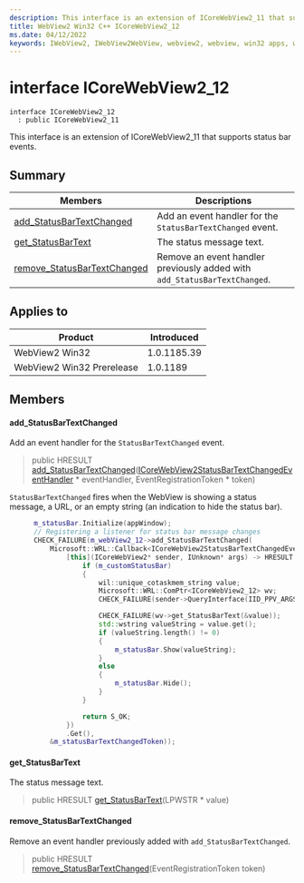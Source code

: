 ```yaml
---
description: This interface is an extension of ICoreWebView2_11 that supports status bar events.
title: WebView2 Win32 C++ ICoreWebView2_12
ms.date: 04/12/2022
keywords: IWebView2, IWebView2WebView, webview2, webview, win32 apps, win32, edge, ICoreWebView2, ICoreWebView2Controller, browser control, edge html, ICoreWebView2_12
---
```


# interface ICoreWebView2_12

```
interface ICoreWebView2_12
  : public ICoreWebView2_11
```

This interface is an extension of ICoreWebView2_11 that supports status bar events.

## Summary

 Members                        | Descriptions
--------------------------------|---------------------------------------------
[add_StatusBarTextChanged](#add_statusbartextchanged) | Add an event handler for the `StatusBarTextChanged` event.
[get_StatusBarText](#get_statusbartext) | The status message text.
[remove_StatusBarTextChanged](#remove_statusbartextchanged) | Remove an event handler previously added with `add_StatusBarTextChanged`.

## Applies to

Product                         | Introduced
--------------------------------|---------------------------------------------
WebView2 Win32            |    1.0.1185.39
WebView2 Win32 Prerelease |    1.0.1189

## Members

#### add_StatusBarTextChanged

Add an event handler for the `StatusBarTextChanged` event.

> public HRESULT [add_StatusBarTextChanged](#add_statusbartextchanged)([ICoreWebView2StatusBarTextChangedEventHandler](icorewebview2statusbartextchangedeventhandler.md) * eventHandler, EventRegistrationToken * token)

`StatusBarTextChanged` fires when the WebView is showing a status message, a URL, or an empty string (an indication to hide the status bar). 
```cpp
      m_statusBar.Initialize(appWindow);
      // Registering a listener for status bar message changes
      CHECK_FAILURE(m_webView2_12->add_StatusBarTextChanged(
          Microsoft::WRL::Callback<ICoreWebView2StatusBarTextChangedEventHandler>(
              [this](ICoreWebView2* sender, IUnknown* args) -> HRESULT {
                  if (m_customStatusBar)
                  {
                      wil::unique_cotaskmem_string value;
                      Microsoft::WRL::ComPtr<ICoreWebView2_12> wv;
                      CHECK_FAILURE(sender->QueryInterface(IID_PPV_ARGS(&wv)));

                      CHECK_FAILURE(wv->get_StatusBarText(&value));
                      std::wstring valueString = value.get();
                      if (valueString.length() != 0)
                      {
                          m_statusBar.Show(valueString);
                      }
                      else
                      {
                          m_statusBar.Hide();
                      }
                  }

                  return S_OK;
              })
              .Get(),
          &m_statusBarTextChangedToken));
```

#### get_StatusBarText

The status message text.

> public HRESULT [get_StatusBarText](#get_statusbartext)(LPWSTR * value)

#### remove_StatusBarTextChanged

Remove an event handler previously added with `add_StatusBarTextChanged`.

> public HRESULT [remove_StatusBarTextChanged](#remove_statusbartextchanged)(EventRegistrationToken token)

